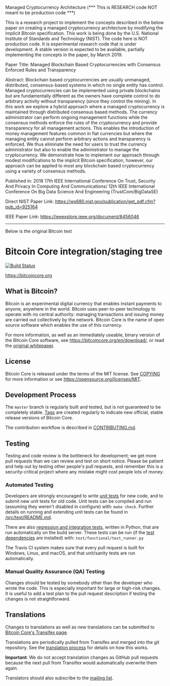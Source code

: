 Managed Cryptocurrency Architecture (*** This is RESEARCH code NOT meant to be production code ***)

This is a research project to implement the concepts described in the below paper on creating a managed cryptocurrency architecture by modifying the implicit Bitcoin specification. This work is being done by the U.S. National Institute of Standards and Technology (NIST). The code here is NOT production code. It is experimental research code that is under development. A stable version is expected to be available, partially implementing the concepts in the paper, by March 2019.

Paper Title: Managed Blockchain Based Cryptocurrencies with Consensus Enforced Rules and Transparency

Abstract:
Blockchain based cryptocurrencies are usually unmanaged, distributed, consensus-based systems in which no single entity has control. Managed cryptocurrencies can be implemented using private blockchains but are fundamentally different as the owners have complete control to do arbitrary activity without transparency (since they control the mining). In this work we explore a hybrid approach where a managed cryptocurrency is maintained through distributed consensus based methods. The currency administrator can perform ongoing management functions while the consensus methods enforce the rules of the cryptocurrency and provide transparency for all management actions. This enables the introduction of money management features common in fiat currencies but where the managing entity cannot perform arbitrary actions and transparency is enforced. We thus eliminate the need for users to trust the currency administrator but also to enable the administrator to manage the cryptocurrency. We demonstrate how to implement our approach through modest modifications to the implicit Bitcoin specification, however, our approach can be applied to most any blockchain based cryptocurrency using a variety of consensus methods.

Published in: 2018 17th IEEE International Conference On Trust, Security And Privacy In Computing And Communications/ 12th IEEE International Conference On Big Data Science And Engineering (TrustCom/BigDataSE)

Direct NIST Paper Link: https://ws680.nist.gov/publication/get_pdf.cfm?pub_id=925164 

IEEE Paper Link: https://ieeexplore.ieee.org/document/8456046

---------------------------------------------------------------------------
Below is the original Bitcoin text

Bitcoin Core integration/staging tree
=====================================

[![Build Status](https://travis-ci.org/bitcoin/bitcoin.svg?branch=master)](https://travis-ci.org/bitcoin/bitcoin)

https://bitcoincore.org

What is Bitcoin?
----------------

Bitcoin is an experimental digital currency that enables instant payments to
anyone, anywhere in the world. Bitcoin uses peer-to-peer technology to operate
with no central authority: managing transactions and issuing money are carried
out collectively by the network. Bitcoin Core is the name of open source
software which enables the use of this currency.

For more information, as well as an immediately useable, binary version of
the Bitcoin Core software, see https://bitcoincore.org/en/download/, or read the
[original whitepaper](https://bitcoincore.org/bitcoin.pdf).

License
-------

Bitcoin Core is released under the terms of the MIT license. See [COPYING](COPYING) for more
information or see https://opensource.org/licenses/MIT.

Development Process
-------------------

The `master` branch is regularly built and tested, but is not guaranteed to be
completely stable. [Tags](https://github.com/bitcoin/bitcoin/tags) are created
regularly to indicate new official, stable release versions of Bitcoin Core.

The contribution workflow is described in [CONTRIBUTING.md](CONTRIBUTING.md).

Testing
-------

Testing and code review is the bottleneck for development; we get more pull
requests than we can review and test on short notice. Please be patient and help out by testing
other people's pull requests, and remember this is a security-critical project where any mistake might cost people
lots of money.

### Automated Testing

Developers are strongly encouraged to write [unit tests](src/test/README.md) for new code, and to
submit new unit tests for old code. Unit tests can be compiled and run
(assuming they weren't disabled in configure) with: `make check`. Further details on running
and extending unit tests can be found in [/src/test/README.md](/src/test/README.md).

There are also [regression and integration tests](/test), written
in Python, that are run automatically on the build server.
These tests can be run (if the [test dependencies](/test) are installed) with: `test/functional/test_runner.py`

The Travis CI system makes sure that every pull request is built for Windows, Linux, and macOS, and that unit/sanity tests are run automatically.

### Manual Quality Assurance (QA) Testing

Changes should be tested by somebody other than the developer who wrote the
code. This is especially important for large or high-risk changes. It is useful
to add a test plan to the pull request description if testing the changes is
not straightforward.

Translations
------------

Changes to translations as well as new translations can be submitted to
[Bitcoin Core's Transifex page](https://www.transifex.com/projects/p/bitcoin/).

Translations are periodically pulled from Transifex and merged into the git repository. See the
[translation process](doc/translation_process.md) for details on how this works.

**Important**: We do not accept translation changes as GitHub pull requests because the next
pull from Transifex would automatically overwrite them again.

Translators should also subscribe to the [mailing list](https://groups.google.com/forum/#!forum/bitcoin-translators).
